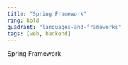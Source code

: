 ```yaml
---
title: "Spring Framework"
ring: hold
quadrant: "languages-and-frameworks"
tags: [web, backend]
---
```


Spring Framework